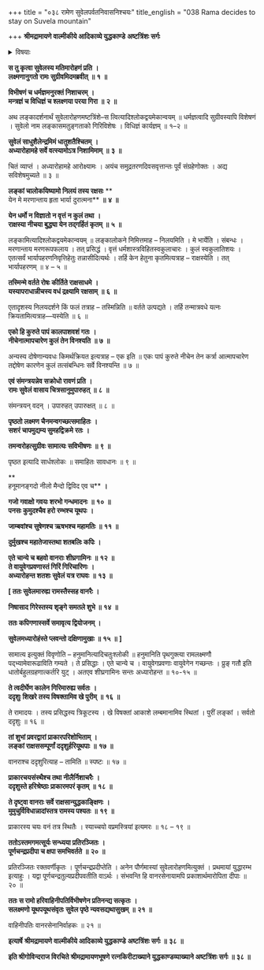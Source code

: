 +++
title = "०३८ रामेण सुवेलपर्वतनिवासनिश्चयः"
title_english = "038 Rama decides to stay on Suvela mountain"

+++
**श्रीमद्रामायणे वाल्मीकीये आदिकाव्ये युद्धकाण्डे** **अष्टत्रिंशः सर्गः**


<details><summary>विषयाः</summary>

सूर्येणास्ताचलारोहणे रामेण सुग्रीवादिभिः सह लङ्कावलोकनाय सुवेलाचलारोहणम् ॥ १ ॥

</details>


**स तु कृत्वा सुवेलस्य मतिमारोहणं प्रति** **।  
लक्ष्मणानुगतो रामः सुग्रीवमिदमब्रवीत्** **॥** **१** **॥**

**विभीषणं च धर्मज्ञमनुरक्तं निशाचरम्** **।  
मन्त्रज्ञं च विधिज्ञं च श्लक्ष्णया परया गिरा** **॥** **२** **॥**

अथ लङ्कादर्शनार्थं सुवेलारोहणमष्टत्रिंशे–स त्वित्यादिश्लोकद्वयमेकान्वयम् ॥ धर्मज्ञत्वादि सुग्रीवस्यापि विशेषणं । सुवेलो नाम लङ्कासमतुङ्गताको गिरिविशेषः । विधिज्ञं कार्यज्ञम् ॥ १–२ ॥



**सुवेलं साधुशैलेन्द्रमिमं धातुशतैश्चितम्** **।  
अध्यारोहामहे सर्वे वत्स्यामोऽत्र निशामिमाम्** **॥** **३** **॥**

चितं व्याप्तं । अध्यारोहामहे आरोक्ष्यामः । अयंच समुद्रतरणदिवसवृत्तान्तः पूर्वं संग्रहेणोक्तः । अद्य सविशेषमुच्यते ॥ ३ ॥



**लङ्कां चालोकयिष्यामो निलयं तस्य रक्षसः** **  
येन मे मरणान्ताय हृता भार्या दुरात्मना** **॥** **४** **॥**

**येन धर्मो न विज्ञातो न वृत्तं न कुलं तथा** **।  
राक्षस्या नीचया बुद्ध्या येन तद्गर्हितं कृतम्** **॥** **५** **॥**

लङ्कामित्यादिश्लोकद्वयमेकान्वयम् ॥ लङ्कालोकने निमित्तमाह – निलयमिति । मे भार्येति । संबन्धः । मरणान्ताय मरणरूपफलाय । तत् प्रसिद्धं । वृत्तं धर्मशास्त्रविहितस्वकुलाचारः । कुलं स्वकुलातिशयः । एतत्सर्वं भार्यापहरणनिवृत्तिहेतुः तन्नासीदित्यर्थः । तर्हि केन हेतुना कृतमित्यत्राह – राक्षस्येति । तत् भार्यापहरणम् ॥ ४ – ५ ॥



**तस्मिन्मे वर्तते रोषः कीर्तिते राक्षसाधमे** **।  
यस्यापराधान्नीचस्य वधं द्रक्ष्यामि रक्षसाम्** **॥** **६** **॥**

एतादृशस्य निलयदर्शने किं फलं तत्राह – तस्मिन्निति ॥ वर्तते उत्पद्यते । तर्हि तन्मात्रवधे यत्नः क्रियतामित्यत्राह—यस्येति ॥ ६ ॥



**एको हि कुरुते पापं कालपाशवशं गतः** **।  
नीचेनात्मापचारेण कुलं तेन विनश्यति** **॥** **७** **॥**

अन्यस्य दोषेणान्यवधः किमर्थक्रियत इत्यत्राह – एक इति ॥ एकः पापं कुरुते नीचेन तेन कर्त्रा आत्मापचारेण तद्दोषेण कारणेन कुलं तत्संबन्धिनः सर्वे विनश्यन्ति ॥ ७ ॥



**एवं संमन्त्रयन्नेव सक्रोधो रावणं प्रति** **।  
रामः सुवेलं वासाय चित्रसानुमुपारुहत्** **॥** **८** **॥**

संमन्त्रयन् वदन् । उपारुहत् उपारुक्षत् ॥ ८ ॥



**पृष्ठतो लक्ष्मण चैनमन्वगच्छत्समाहितः** **।  
सशरं चापमुद्यम्य सुमहद्विक्रमे रतः** **।**

**तमन्वरोहत्सुग्रीवः सामात्यः सविभीषणः** **॥** **९** **॥**

पृष्ठत इत्यादि सार्धश्लोकः ॥ समाहितः सावधानः ॥ ९ ॥

**  
हनूमानङ्गदो नीलो मैन्दो द्विविद एव च** **।**

**गजो गवाक्षो गवयः शरभो गन्धमादनः** **॥** **१०** **॥  
पनसः कुमुदश्चैव हरो रम्भश्च यूथपः** **।**

**जाम्बवांश्च सुषेणश्च ऋषभश्च महामतिः ॥** **११** **॥**

**दुर्मुखश्च महातेजास्तथा शतबलिः कपिः ।**

**एते चान्ये च बहवो वानराः शीघ्रगामिनः** **॥** **१२** **॥  
ते वायुवेगप्रवणास्तं गिरिं गिरिचारिणः** **।  
अध्यारोहन्त शतशः सुवेलं यत्र राघवः** **॥** **१३** **॥**

**\[ ततः सुवेलमारुह्य रामस्तैस्सह वानरैः ।**

**निषासाद गिरेस्तस्य शृङ्गे समतले शुभे ॥** **१४** **॥**

**ततः कपिगणास्सर्वे समावृत्य द्वियोजनम् ।**

**सुवेलमध्यारोहंस्ते प्लवन्तो दक्षिणामुखाः ॥** **१५** **॥** **\]**

सामात्य इत्युक्तं विवृणोति – हनुमानित्यादिचतुःश्लोकी ॥ हनुमानिति पृथगुक्त्या रामलक्ष्मणौ पद्भ्यामेवारूढाविति गम्यते । ते प्रसिद्धाः । एते चान्ये च । वायुवेगप्रवणाः वायुवेगेन गच्छन्तः । प्रुङ् गतौ इति धातोर्बहुलग्रहणात्कर्तरि युट् । अतएव शीघ्रगामिनः सन्तः अध्यारोहन्त ॥ १०-१५ ॥



**ते त्वदीर्घेण कालेन गिरिमारुह्य सर्वतः** **।  
ददृशुः शिखरे तस्य विषक्तामिव खे पुरीम्** **॥** **१६** **॥**

ते रामादयः । तस्य प्रसिद्धस्य त्रिकूटस्य । खे विषक्तां आकाशे लम्बमानामिव स्थितां । पुरीं लङ्कां । सर्वतो ददृशुः ॥ १६ ॥



**तां शुभां प्रवरद्वारां प्राकारपरिशोभिताम्** **।  
लङ्कां राक्षससम्पूर्णां ददृशुर्हरियूथपाः** **॥** **१७** **॥**

वानराश्च ददृशुरित्याह – तामिति ॥ स्पष्टः ॥ १७ ॥



**प्राकारचयसंस्थैश्च तथा नीलैर्निशाचरैः** **।  
ददृशुस्ते हरिश्रेष्ठाः प्राकारमपरं कृतम्** **॥** **१८** **॥**

**ते दृष्ट्वा वानराः सर्वे राक्षसान्युद्धकाङ्क्षिणः** **।  
मुमुचुर्विविधान्नादांस्तत्र रामस्य पश्यतः** **॥** **१९** **॥**

प्राकारस्य चयः वनं तत्र स्थितैः । स्याच्चयो वप्रमस्त्रियां इत्यमरः ॥ १८ – १९ ॥



**ततोऽस्तमगमत्सूर्यः सन्ध्यया प्रतिरञ्जितः** **।  
पूर्णचन्द्रप्रदीपा च क्षपा समभिवर्तते** **॥** **२०** **॥**

प्रतिरञ्जितः रक्तवर्णीकृतः । पूर्णचन्द्रप्रदीप्तेति । अनेन पौर्णमास्यां सुवेलारोहणमित्युक्तं । प्रथमायां युद्धारम्भ इत्याहुः । यद्वा पूर्णचन्द्रतुल्यप्रदीपवतीति वाऽर्थः । संभवन्ति हि वानरसेनायामपि प्रकाशार्थमारोपिता दीपाः ॥ २० ॥



**ततः स रामो हरिवाहिनीपतिर्विभीषणेन प्रतिनन्द्य सत्कृतः** **।  
सलक्ष्मणो यूथपयूथसंवृतः** **सुवेल पृष्ठे न्यवसद्यथासुखम्** **॥** **२१** **॥**

वाहिनीपतिः वानरसेनानिर्वाहकः ॥ २१ ॥



**इत्यार्षे** **श्रीमद्रामायणे वाल्मीकीये आदिकाव्ये युद्धकाण्डे** **अष्टत्रिंशः सर्गः ॥** **३८** **॥**

**इति श्रीगोविन्दराज विरचिते श्रीमद्रामायणभूषणे रत्नकिरीटाख्याने युद्धकाण्डव्याख्याने अष्टत्रिंशः सर्गः ॥ ३८ ॥**
